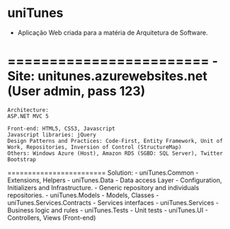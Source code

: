 uniTunes
========================

- Aplicação Web criada para a matéria de Arquitetura de Software.

========================
	- Site: unitunes.azurewebsites.net (User admin, pass 123)
========================
	Architecture:
	ASP.NET MVC 5

	Front-end: HTML5, CSS3, Javascript
	Javascript libraries: jQuery
	Design Patterns and Practices: Code-First, Entity Framework, Unit of Work, Repositories, Inversion of Control (StructureMap)
	Others: Windows Azure (Host), Amazon RDS (SGBD: SQL Server), Twitter Bootstrap
========================
	Solution:
	- uniTunes.Common
		- Extensions, Helpers
	- uniTunes.Data
	  	- Data access Layer
		- Configuration, Initializers and Infrastructure.
		- Generic repository and individuals repositories.
	- uniTunes.Models
		- Models, Classes
	- uniTunes.Services.Contracts
		- Services interfaces
	- uniTunes.Services
		- Business logic and rules
	- uniTunes.Tests
		- Unit tests
	- uniTunes.UI
		- Controllers, Views (Front-end)
